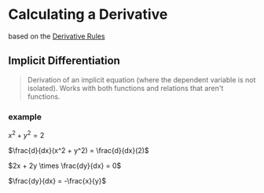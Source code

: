 # Calculating a Derivative

based on the [Derivative Rules](Derivative%20Rules%200d7442b53d47460f98161b1c7fc77f81.md)

## Implicit Differentiation

> Derivation of an implicit equation (where the dependent variable is not isolated). Works with both functions and relations that aren't functions.
> 

### example

$x^2 + y^2 = 2$

$\frac{d}{dx}(x^2 + y^2) = \frac{d}{dx}(2)$

$2x + 2y \times \frac{dy}{dx} = 0$

$\frac{dy}{dx} = -\frac{x}{y}$